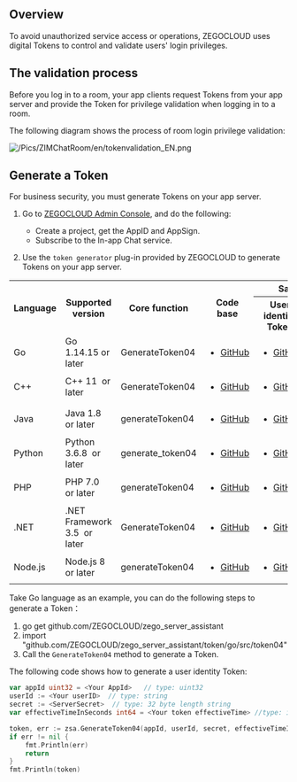 ## Overview

To avoid unauthorized service access or operations, ZEGOCLOUD uses digital Tokens to control and validate users' login privileges.



## The validation process


Before you log in to a room, your app clients request Tokens from your app server and provide the Token for privilege validation when logging in to a room.

The following diagram shows the process of room login privilege validation:

![/Pics/ZIMChatRoom/en/tokenvalidation_EN.png](https://storage.zego.im/sdk-doc/Pics/ZIMChatRoom/en/tokenvalidation_EN.png)



## Generate a Token

<div class="mk-warning">

For business security, you must generate Tokens on your app server.
</div>


1. Go to [ZEGOCLOUD Admin Console](https://console.zegocloud.com), and do the following:
    - Create a project, get the AppID and AppSign.
    - Subscribe to the In-app Chat service.

2. Use the `token generator` plug-in provided by ZEGOCLOUD to generate Tokens on your app server.


<table>
  <colgroup>
    <col width="10%">
    <col width="20%">
    <col width="20%">
    <col width="20%">
    <col width="15%">
    <col width="15%">
  </colgroup>
  <tbody><tr>
    <th rowspan="2">Language</th>
    <th rowspan="2">Supported version</th>
    <th rowspan="2">Core function</th>
    <th rowspan="2">Code base</th>
    <th colspan="2">Sample code</th>
  </tr>
  <tr>
    <th>User identity Token</th>
    <th>User privilege Token</th>
  </tr>
  <tr>
    <td>Go</td>
    <td>Go 1.14.15 or later</td>
    <td>GenerateToken04</td>
    <td><ul><li><a target="_blank" href="https://github.com/ZEGOCLOUD/zego_server_assistant/blob/master/token/go/src/token04">GitHub</a></li></ul></td>
    <td><ul><li><a target="_blank" href="https://github.com/ZEGOCLOUD/zego_server_assistant/blob/master/token/go/sample/sample-base.go">GitHub</a></li></ul></td>
    <td><ul><li><a target="_blank" href="https://github.com/ZEGOCLOUD/zego_server_assistant/blob/master/token/go/sample/sample-for-rtcroom.go">GitHub</a></li></ul></td>
  </tr>
  <tr>
    <td>C++</td>
    <td>C++ 11&nbsp; or later</td>
    <td>GenerateToken04</td>
    <td><ul><li><a target="_blank" href="https://github.com/ZEGOCLOUD/zego_server_assistant/blob/master/token/c%2B%2B">GitHub</a></li></ul></td>
    <td colspan="2"><ul><li><a target="_blank" href="https://github.com/ZEGOCLOUD/zego_server_assistant/blob/master/token/c%2B%2B/sample/demo/main.cc">GitHub</a></li></ul></td>
  </tr>
  <tr>
    <td>Java</td>
    <td>Java 1.8&nbsp; or later</td>
    <td>generateToken04</td>
    <td><ul><li><a target="_blank" href="https://github.com/ZEGOCLOUD/zego_server_assistant/blob/master/token/java/token04">GitHub</a></li></ul></td>
    <td><ul><li><a target="_blank" href="https://github.com/ZEGOCLOUD/zego_server_assistant/blob/master/token/java/token04/src/im/zego/serverassistant/sample/Token04SampleBase.java">GitHub</a></li></ul></td>
    <td><ul><li><a target="_blank" href="https://github.com/ZEGOCLOUD/zego_server_assistant/blob/master/token/java/token04/src/im/zego/serverassistant/sample/Token04SampleForRtcRoom.java">GitHub</a></li></ul></td>
  </tr>
  <tr>
    <td>Python</td>
    <td>Python 3.6.8&nbsp; or later</td>
    <td>generate_token04</td>
    <td><ul><li><a target="_blank" href="https://github.com/ZEGOCLOUD/zego_server_assistant/blob/master/token/python/token04">GitHub</a></li></ul></td>
    <td><ul><li><a target="_blank" href="https://github.com/ZEGOCLOUD/zego_server_assistant/blob/master/token/python/token04/test/base_sample.py">GitHub</a></li></ul></td>
    <td><ul><li><a target="_blank" href="https://github.com/ZEGOCLOUD/zego_server_assistant/blob/master/token/python/token04/test/rtcroom_sample.py">GitHub</a></li></ul></td>
  </tr>
  <tr>
    <td>PHP</td>
    <td>PHP 7.0&nbsp; or later</td>
    <td>generateToken04</td>
    <td><ul><li><a target="_blank" href="https://github.com/ZEGOCLOUD/zego_server_assistant/blob/master/token/php/token04">GitHub</a></li></ul></td>
    <td><ul><li><a target="_blank" href="https://github.com/ZEGOCLOUD/zego_server_assistant/blob/master/token/php/token04/test/test.php">GitHub</a></li></ul></td>
    <td><ul><li><a target="_blank" href="https://github.com/ZEGOCLOUD/zego_server_assistant/blob/master/token/php/token04/test/testForRtcRoom.php">GitHub</a></li></ul></td>
  </tr>
  <tr>
    <td>.NET</td>
    <td>.NET Framework 3.5&nbsp; or later</td>
    <td>GenerateToken04</td>
    <td><ul><li><a target="_blank" href="https://github.com/ZEGOCLOUD/zego_server_assistant/blob/master/token/.net">GitHub</a></li></ul></td>
    <td colspan="2"><ul><li><a target="_blank" href="https://github.com/ZEGOCLOUD/zego_server_assistant/blob/master/token/.net/demo/WindowsFormsApp1/Form1.cs">GitHub</a></li></ul></td>
  </tr>
  <tr>
    <td>Node.js</td>
    <td>Node.js 8&nbsp; or later</td>
    <td>generateToken04</td>
    <td><ul><li><a target="_blank" href="https://github.com/ZEGOCLOUD/zego_server_assistant/blob/master/token/nodejs">GitHub</a></li></ul></td>
    <td><ul><li><a target="_blank" href="https://github.com/ZEGOCLOUD/zego_server_assistant/blob/master/token/nodejs/sample/sample-base.js">GitHub</a></li></ul></td>
    <td><ul><li><a target="_blank" href="https://github.com/ZEGOCLOUD/zego_server_assistant/blob/master/token/nodejs/sample/sample-rtc-room.js">GitHub</a></li></ul></td>
  </tr>
</tbody></table>



Take Go language as an example, you can do the following steps to generate a Token：

1. go get github.com/ZEGOCLOUD/zego_server_assistant
2. import "github.com/ZEGOCLOUD/zego_server_assistant/token/go/src/token04"
3. Call the `GenerateToken04` method to generate a Token.

The following code shows how to generate a user identity Token:


```go
var appId uint32 = <Your AppId>   // type: uint32
userId := <Your userID>  // type: string
secret := <ServerSecret>  // type: 32 byte length string
var effectiveTimeInSeconds int64 = <Your token effectiveTime> //type: int64; unit: s

token, err := zsa.GenerateToken04(appId, userId, secret, effectiveTimeInSeconds)
if err != nil {
    fmt.Println(err)
    return
}
fmt.Println(token)
```




